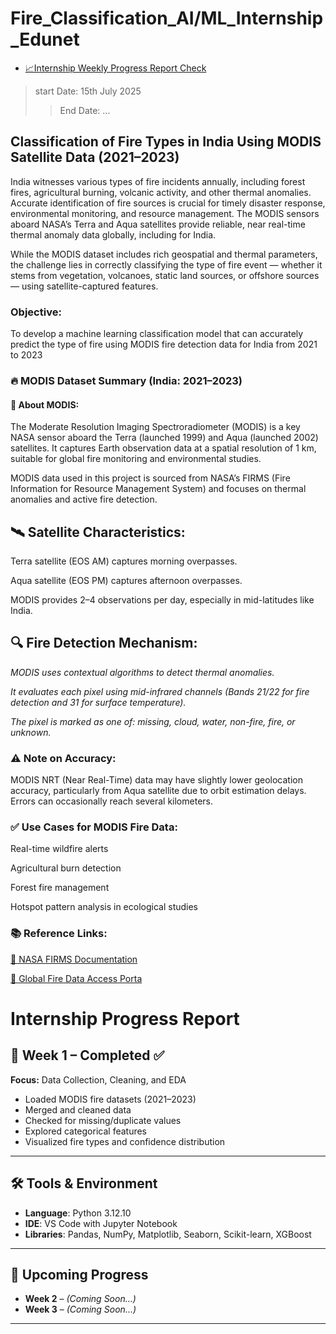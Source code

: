 # Fire_Classification_AI/ML_Internship_Edunet
- [📈Internship Weekly Progress Report Check](#internship-progress-report)
>start Date: 15th July 2025
>>End Date: ...
## Classification of Fire Types in India Using MODIS Satellite Data (2021–2023)

India witnesses various types of fire incidents annually, including forest fires, agricultural burning, volcanic activity, and other thermal anomalies. Accurate identification of fire sources is crucial for timely disaster response, environmental monitoring, and resource management. The MODIS sensors aboard NASA’s Terra and Aqua satellites provide reliable, near real-time thermal anomaly data globally, including for India.

While the MODIS dataset includes rich geospatial and thermal parameters, the challenge lies in correctly classifying the type of fire event — whether it stems from vegetation, volcanoes, static land sources, or offshore sources — using satellite-captured features.

### Objective:
To develop a machine learning classification model that can accurately predict the type of fire using MODIS fire detection data for India from 2021 to 2023

### 🔥 MODIS Dataset Summary (India: 2021–2023)
#### 📌 About MODIS:
The Moderate Resolution Imaging Spectroradiometer (MODIS) is a key NASA sensor aboard the Terra (launched 1999) and Aqua (launched 2002) satellites. It captures Earth observation data at a spatial resolution of 1 km, suitable for global fire monitoring and environmental studies.

MODIS data used in this project is sourced from NASA’s FIRMS (Fire Information for Resource Management System) and focuses on thermal anomalies and active fire detection.

## 🛰️ Satellite Characteristics:
Terra satellite (EOS AM) captures morning overpasses.

Aqua satellite (EOS PM) captures afternoon overpasses.

MODIS provides 2–4 observations per day, especially in mid-latitudes like India.

## 🔍 Fire Detection Mechanism:
*MODIS uses contextual algorithms to detect thermal anomalies.*

*It evaluates each pixel using mid-infrared channels (Bands 21/22 for  fire detection and 31 for surface temperature).*

*The pixel is marked as one of: missing, cloud, water, non-fire, fire, or unknown.*




### ⚠️ Note on Accuracy:
MODIS NRT (Near Real-Time) data may have slightly lower geolocation accuracy, particularly from Aqua satellite due to orbit estimation delays. Errors can occasionally reach several kilometers.



### ✅ Use Cases for MODIS Fire Data:
Real-time wildfire alerts

Agricultural burn detection

Forest fire management

Hotspot pattern analysis in ecological studies



### 📚 Reference Links:

[🔗 NASA FIRMS Documentation](https://www.earthdata.nasa.gov/data/tools/firms)

[🔗 Global Fire Data Access Porta](https://firms.modaps.eosdis.nasa.gov/download/)

# Internship Progress Report

## 📅 Week 1 – Completed ✅

**Focus:** Data Collection, Cleaning, and EDA

- Loaded MODIS fire datasets (2021–2023)  
- Merged and cleaned data  
- Checked for missing/duplicate values  
- Explored categorical features  
- Visualized fire types and confidence distribution

---

## 🛠️ Tools & Environment

- **Language**: Python 3.12.10  
- **IDE**: VS Code with Jupyter Notebook  
- **Libraries**: Pandas, NumPy, Matplotlib, Seaborn, Scikit-learn, XGBoost

---

## 📌 Upcoming Progress

- **Week 2** – *(Coming Soon...)*
- **Week 3** – *(Coming Soon...)*

---


